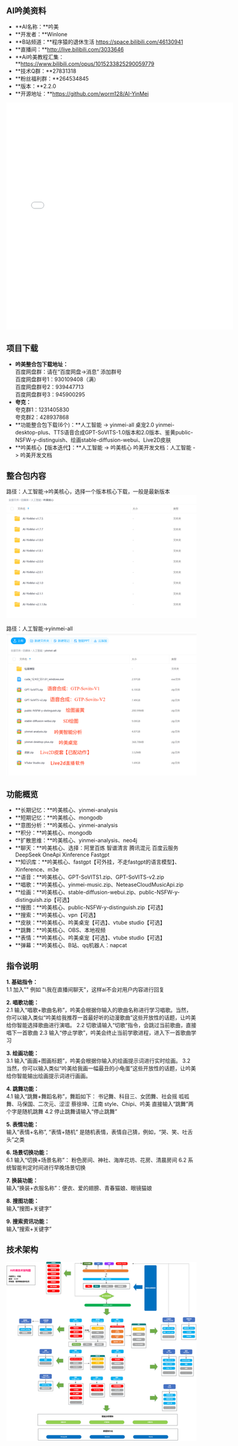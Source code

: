 ## AI吟美资料
- **AI名称：**吟美
- **开发者：**Winlone
- **B站频道：**程序猿的退休生活 https://space.bilibili.com/46130941
- **直播间：**http://live.bilibili.com/3033646
- **Ai吟美教程汇集：**https://www.bilibili.com/opus/1015233825290059779
- **技术Q群：**27831318
- **粉丝福利群：**264534845
- **版本：**2.2.0
- **开源地址：**https://github.com/worm128/AI-YinMei
<iframe src="//player.bilibili.com/player.html?isOutside=true&aid=114471733300844&bvid=BV1kh5TzLEv6&cid=29853159399&p=1" scrolling="no" border="0" frameborder="no" framespacing="0" allowfullscreen="true" width="600px" height="600px"></iframe>

## 项目下载
- **吟美整合包下载地址：**  
百度网盘群：请在“百度网盘->消息” 添加群号   
百度网盘群号1：930109408（满）  
百度网盘群号2：939447713   
百度网盘群号3：945900295   
- **夸克：**   
夸克群1：1231405830   
夸克群2：428937868   
- **功能整合包下载(6个)：**人工智能 -> yinmei-all
桌宠2.0 yinmei-desktop-plus、TTS语音合成GPT-SoVITS-1.0版本和2.0版本、鉴黄public-NSFW-y-distinguish、绘画stable-diffusion-webui、Live2D皮肤
- **吟美核心【版本迭代】：**人工智能 -> 吟美核心
吟美开发文档：人工智能 -> 吟美开发文档

## 整合包内容
路径：人工智能->吟美核心，选择一个版本核心下载，一般是最新版本  
![down-yinmei.png](images/down-yinmei.png)

路径：人工智能->yinmei-all  
![other-software.png](images/other-software.png)

## 功能概览
- **长期记忆：**吟美核心、yinmei-analysis
- **短期记忆：**吟美核心、mongodb
- **意图分析：**吟美核心、yinmei-analysis
- **积分：**吟美核心、mongodb
- **扩散思维：**吟美核心、yinmei-analysis、neo4j
- **聊天：**吟美核心、选择：阿里百炼  智谱清言  腾讯混元  百度云服务  DeepSeek  OneApi  Xinference Fastgpt
- **知识库：**吟美核心、fastgpt【可外挂，不走fastgpt的语言模型】、Xinference、m3e
- **语音：**吟美核心、GPT-SoVITS1.zip、GPT-SoVITS-v2.zip
- **唱歌：**吟美核心、yinmei-music.zip、NeteaseCloudMusicApi.zip
- **绘画：**吟美核心、stable-diffusion-webui.zip、public-NSFW-y-distinguish.zip【可选】
- **搜图：**吟美核心、public-NSFW-y-distinguish.zip【可选】
- **搜索：**吟美核心、vpn【可选】
- **皮肤：**吟美核心、吟美桌宠【可选】、vtube studio【可选】
- **跳舞：**吟美核心、OBS、本地视频
- **表情：**吟美核心、吟美桌宠【可选】、vtube studio【可选】
- **弹幕：**吟美核心、B站、qq机器人：napcat

## 指令说明
**1. 基础指令：**  
1.1 加入"\" 例如 "\我在直播间聊天"，这样ai不会对用户内容进行回复

**2. 唱歌功能：**  
2.1 输入“唱歌+歌曲名称”，吟美会根据你输入的歌曲名称进行学习唱歌。当然，你可以输入类似“吟美给我推荐一首最好听的动漫歌曲”这些开放性的话题，让吟美给你智能选择歌曲进行演唱。
2.2 切歌请输入“切歌”指令，会跳过当前歌曲，直接唱下一首歌曲
2.3 输入“停止学歌”，吟美会终止当前学歌进程，进入下一首歌曲学习

**3. 绘画功能：**  
3.1 输入“画画+图画标题”，吟美会根据你输入的绘画提示词进行实时绘画。
3.2 当然，你可以输入类似“吟美给我画一幅最丑的小龟蛋”这些开放性的话题，让吟美给你智能输出绘画提示词进行画画。

**4. 跳舞功能：**  
4.1 输入“跳舞+舞蹈名称”，舞蹈如下：
书记舞、科目三、女团舞、社会摇
呱呱舞、马保国、二次元、涩涩
蔡徐坤、江南 style、Chipi、吟美
直接输入“跳舞”两个字是随机跳舞
4.2 停止跳舞请输入“停止跳舞”

**5. 表情功能：**  
输入“表情+名称”, “表情+随机” 是随机表情，表情自己猜，例如，“哭、笑、吐舌头”之类

**6. 场景切换功能：**  
6.1 输入“切换+场景名称”： 粉色房间、神社、海岸花坊、花房、清晨房间
6.2 系统智能判定时间进行早晚场景切换

**7. 换装功能：**  
输入“换装+衣服名称”：便衣、爱的翅膀、青春猫娘、眼镜猫娘

**8. 搜图功能：**  
输入“搜图+关键字”

**9. 搜索资讯功能：**  
输入“搜索+关键字”

## 技术架构
![技术架构.png](images/技术架构.png)